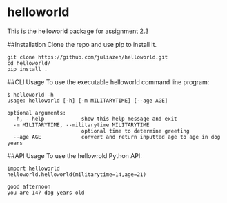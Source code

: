 # helloworld
This is the helloworld package for assignment 2.3

##Installation
Clone the repo and use pip to install it.
```
git clone https://github.com/juliazeh/helloworld.git
cd helloworld/
pip install .
```

##CLI Usage
To use the executable helloworld command line program:
```
$ helloworld -h
usage: helloworld [-h] [-m MILITARYTIME] [--age AGE]

optional arguments:
  -h, --help            show this help message and exit
  -m MILITARYTIME, --militarytime MILITARYTIME
                        optional time to determine greeting
  --age AGE             convert and return inputted age to age in dog years
```

##API Usage
To use the hellowrold Python API:
```
import helloworld
helloworld.helloworld(militarytime=14,age=21)
```
```
good afternoon
you are 147 dog years old
```